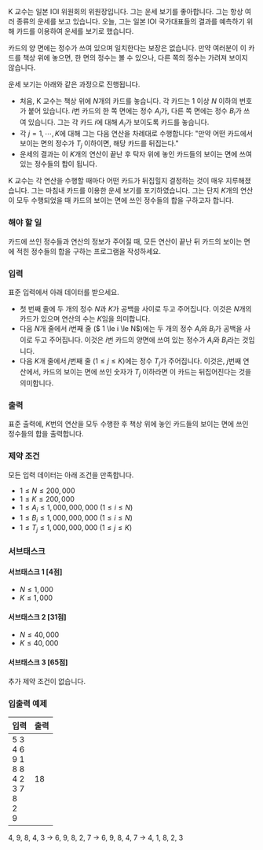 K 교수는 일본 IOI 위원회의 위원장입니다. 그는 운세 보기를 좋아합니다. 그는 항상 여러 종류의 운세를 보고 있습니다. 오늘, 그는 일본 IOI 국가대표들의 결과를 예측하기 위해 카드를 이용하여 운세를 보기로 했습니다.

카드의 양 면에는 정수가 쓰여 있으며 일치한다는 보장은 없습니다. 만약 여러분이 이 카드를 책상 위에 놓으면, 한 면의 정수는 볼 수 있으나, 다른 쪽의 정수는 가려져 보이지 않습니다.

운세 보기는 아래와 같은 과정으로 진행됩니다.

* 처음, K 교수는 책상 위에 $N$개의 카드를 놓습니다. 각 카드는 $1$ 이상 $N$ 이하의 번호가 붙어 있습니다. $i$번 카드의 한 쪽 면에는 정수 $A_{i}$가, 다른 쪽 면에는 정수 $B_{i}$가 쓰여 있습니다. 그는 각 카드 $i$에 대해 $A_{i}$가 보이도록 카드를 놓습니다.
* 각 $j = 1, \cdots, K$에 대해 그는 다음 연산을 차례대로 수행합니다: "만약 어떤 카드에서 보이는 면의 정수가 $T_{j}$ 이하이면, 해당 카드를 뒤집는다."
* 운세의 결과는 이 $K$개의 연산이 끝난 후 탁자 위에 놓인 카드들의 보이는 면에 쓰여 있는 정수들의 합이 됩니다.

K 교수는 각 연산을 수행할 때마다 어떤 카드가 뒤집힐지 결정하는 것이 매우 지루해졌습니다. 그는 마침내 카드를 이용한 운세 보기를 포기하였습니다. 그는 단지 $K$개의 연산이 모두 수행되었을 때 카드의 보이는 면에 쓰인 정수들의 합을 구하고자 합니다.

### 해야 할 일

카드에 쓰인 정수들과 연산의 정보가 주어질 때, 모든 연산이 끝난 뒤 카드의 보이는 면에 적힌 정수들의 합을 구하는 프로그램을 작성하세요.

### 입력

표준 입력에서 아래 데이터를 받으세요.

* 첫 번째 줄에 두 개의 정수 $N$과 $K$가 공백을 사이로 두고 주어집니다. 이것은 $N$개의 카드가 있으며 연산의 수는 $K$임을 의미합니다.
* 다음 $N$개 줄에서 $i$번째 줄 ($ 1 \le i \le N$)에는 두 개의 정수 $A_{i}$와 $B_{i}$가 공백을 사이로 두고 주어집니다. 이것은 $i$번 카드의 양면에 쓰여 있는 정수가 $A_{i}$와 $B_{i}$라는 것입니다.
* 다음 $K$개 줄에서 $j$번째 줄 ($1 \le j \le K$)에는 정수 $T_{j}$가 주어집니다. 이것은, $j$번째 연산에서, 카드의 보이는 면에 쓰인 숫자가 $T_{j}$ 이하라면 이 카드는 뒤집어진다는 것을 의미합니다.

### 출력

표준 출력에, $K$번의 연산을 모두 수행한 후 책상 위에 놓인 카드들의 보이는 면에 쓰인 정수들의 합을 출력합니다.

### 제약 조건

모든 입력 데이터는 아래 조건을 만족합니다.

* $1 \le N \le 200,000$
* $1 \le K \le 200,000$
* $1 \le A_{i} \le 1,000,000,000$ ($1 \le i \le N$)
* $1 \le B_{i} \le 1,000,000,000$ ($1 \le i \le N$)
* $1 \le T_{j} \le 1,000,000,000$ ($1 \le j \le K$)

### 서브태스크

#### 서브태스크 1 [4점]

* $N \le 1,000$
* $K \le 1,000$

#### 서브태스크 2 [31점]

* $N \le 40,000$
* $K \le 40,000$

#### 서브태스크 3 [65점]

추가 제약 조건이 없습니다.

### 입출력 예제

<table class='table table-bordered table-condensed'>
 <thead>
  <tr>
   <th style="width: 50%;">입력</th>
   <th style="width: 50%;">출력</th>
  </tr>
 </thead>
 <tbody>
  <tr>
   <td class="code-font">5 3<br/>
4 6<br/>
9 1<br/>
8 8<br/>
4 2<br/>
3 7<br>
8<br>2<br>9</td>
   <td class="code-font">18</td>
  </tr>
 </tbody>
</table>

4, 9, 8, 4, 3 -> 6, 9, 8, 2, 7 -> 6, 9, 8, 4, 7 -> 4, 1, 8, 2, 3